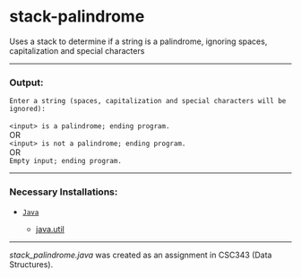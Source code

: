 # stack-palindrome
Uses a stack to determine if a string is a palindrome, ignoring spaces, capitalization and special characters

---

<h3>Output:</h3>

`Enter a string (spaces, capitalization and special characters will be ignored):`<br><br>`<input> is a palindrome; ending program.
`<br>OR<br>`<input> is not a palindrome; ending program.`<br>OR<br>`Empty input; ending program.`

---

<h3>Necessary Installations:</h3>

* [`Java`](https://www.java.com/en/)

  * [java.util](https://docs.oracle.com/javase/7/docs/api/java/util/package-summary.html)

---

*stack_palindrome.java* was created as an assignment in CSC343 (Data Structures).

